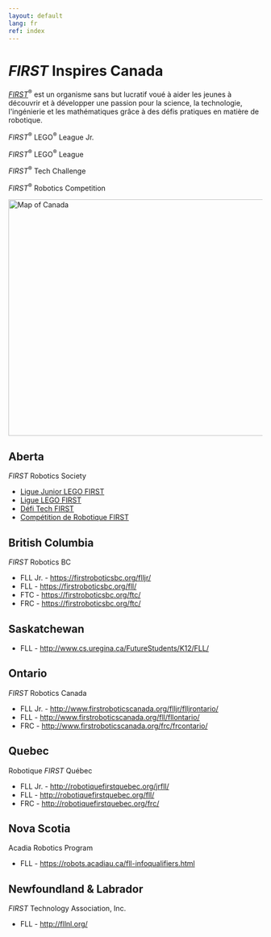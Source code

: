 ```yaml
---
layout: default
lang: fr
ref: index
---
```


# *FIRST* Inspires Canada

[*FIRST*](https://www.firstinspires.org/)<sup>®</sup> est un organisme sans but lucratif voué à aider les jeunes à découvrir et à développer une passion pour la science, la technologie, l'ingénierie et les mathématiques grâce à des défis pratiques en matière de robotique.

*FIRST*<sup>®</sup> LEGO<sup>®</sup> League Jr.

*FIRST*<sup>®</sup> LEGO<sup>®</sup> League

*FIRST*<sup>®</sup> Tech Challenge

*FIRST*<sup>®</sup> Robotics Competition

<p><map id="Map" name="Map"><area alt="Yukon" coords="78,104,11,188,90,237,90,226,80,213,75,198,78,175,79,157,77,140,85,125,87,119" href="#YT" shape="poly"> <area alt="British Columbia" coords="16,199,111,246,88,312,111,357,111,371,12,338" href="#BC" shape="poly"> <area alt="Alberta" coords="141,379,163,260,114,246,89,312,111,355,110,370" href="#AB" shape="poly"> <area alt="Saskatchewan" coords="201,386,207,265,166,259,142,378" href="#SK" shape="poly"> <area alt="Manitoba" coords="245,389,246,345,280,302,245,266,209,265,202,387" href="#MB" shape="poly"> <area alt="Ontario" coords="281,301,246,344,246,390,269,395,288,398,299,389,308,393,326,413,350,414,347,424,341,449,339,459,346,459,366,446,373,433,384,430,400,410,368,403,356,380,351,357,330,337,328,315,305,313" href="#ON" shape="poly"> <area alt="Quebec" coords="329,228,337,258,334,268,336,276,342,276,351,291,348,304,340,311,343,323,350,334,351,342,349,349,358,383,369,401,380,406,390,410,396,408,400,411,412,407,428,401,429,390,431,380,436,376,436,368,444,365,452,359,460,356,461,349,449,346,441,352,434,357,440,344,445,338,461,331,473,324,480,321,486,310,490,304,491,298,484,298,471,304,458,311,447,314,445,320,438,319,432,319,426,310,418,305,416,295,417,289,421,289,429,289,436,286,436,280,432,275,427,268,424,258,419,254,414,247,407,249,399,252,391,252,389,247,384,240,384,234,380,230,370,232,365,226,355,223,344,224,343,229" href="#QC" shape="poly"> <area alt="New Brunswick" coords="440,378,445,387,447,395,453,398,460,395,466,389,468,388,473,378,468,375,464,369,462,362,454,362,447,362,438,368,437,372" href="#NB" shape="poly"> <area alt="NB Title" coords="410,425,470,450" href="#NB" shape="rect"><area alt="Nova Scotia" coords="465,394,464,404,467,409,473,410,478,403,480,396,485,391,494,386,497,379,498,371,505,368,499,361,491,356,488,370,489,373,480,377,469,388" href="#NS" shape="poly"> <area alt="NS Title" coords="480,410,525,430" href="#NS" shape="rect"><area alt="Prince Edward Island" coords="467,366,469,374,474,375,481,375,485,370,483,366,474,367" href="#PE" shape="poly"><area alt="PEI Title" coords="520,350,560,380" href="#PE" shape="rect"> <area alt="Newfoundland and Labrador" coords="419,243,419,252,425,259,430,272,434,276,438,284,432,291,418,292,417,304,423,308,429,313,433,318,441,318,446,314,454,311,458,310,469,304,484,297,487,296,493,300,494,309,494,321,494,333,495,342,500,348,508,346,516,339,521,342,530,340,533,338,544,335,544,323,533,315,522,310,516,312,509,313,504,308,504,299,502,292,498,292,496,284,492,278,477,271,463,269,456,268,446,265,441,258" href="#NF" shape="poly"><area alt="NL Title" coords="450, 225, 550, 255" href="#NF" shape="rect"> <area alt="Northwest Territories" coords="204,58,185,58,171,65,167,72,172,81,169,85,162,82,153,89,146,96,141,103,137,109,128,114,122,118,109,119,98,120,90,120,81,129,77,142,82,146,80,151,80,160,76,169,78,176,79,187,76,198,77,207,82,213,86,222,89,228,90,235,97,240,105,243,122,247,135,250,145,253,155,256,164,260,176,261,184,263,200,265,204,264,207,263,210,235,212,218,204,216,193,213,181,209,175,202,171,199,165,198,158,191,155,180,146,169,142,162,142,155,147,149,159,132,164,137,173,141,177,142,178,146,179,149,186,149,189,140,190,128,187,118,178,118,176,108,186,102,196,99,198,91,194,82,191,76,196,69,203,71,208,64" href="#NT" shape="poly"> <area alt="Nunavut" coords="280,4,271,9,257,17,252,26,246,35,243,47,240,59,233,55,220,50,221,61,224,65,209,70,201,79,200,87,201,97,198,111,194,122,192,138,188,148,187,152,175,146,163,143,160,149,165,155,169,158,170,168,160,152,152,147,146,151,142,161,148,173,154,180,158,188,164,196,169,199,175,200,181,209,187,211,193,214,200,214,207,220,212,220,210,229,210,245,208,259,208,265,213,266,216,266,227,267,238,267,241,269,245,269,249,260,251,250,259,240,263,235,267,229,269,224,276,221,281,218,282,228,289,229,293,233,301,228,308,227,315,227,320,223,316,215,310,215,305,209,299,204,294,198,288,196,297,192,302,190,306,184,304,178,301,168,299,163,294,159,298,157,308,154,315,157,318,163,320,167,327,162,328,169,335,173,336,180,334,186,337,192,330,194,323,200,323,208,333,214,337,213,342,206,348,206,349,209,352,213,366,219,377,222,385,221,396,219,392,213,385,209,398,210,398,201,393,193,384,189,377,183,369,176,387,178,387,181,390,171,391,164,390,158,375,158,365,151,358,148,361,136,344,130,337,130,326,122,313,116,307,111,298,108,293,93,296,79,294,65,294,56,295,42,299,28,301,16,302,9,299,5" href="#NV" shape="poly"></map></p>

<img alt="Map of Canada" src="/firstinspires.ca/assets/images/CanadaMap-FR.jpg" usemap="#Map" width="570" height="469">

<a name="AB"></a>
## Aberta
*FIRST* Robotics Society  
* [Ligue Junior LEGO FIRST](http://frcwest.com/jr-fll-program/)
* [Ligue LEGO FIRST](http://frcwest.com/fll-program/)
* [Défi Tech FIRST](https://www.ftcalberta.ca/)
* [Compétition de Robotique FIRST](http://frcwest.com/frc-program/)

<a name="BC"></a>
## British Columbia
*FIRST* Robotics BC
* FLL Jr. - <https://firstroboticsbc.org/flljr/>
* FLL - <https://firstroboticsbc.org/fll/>
* FTC - <https://firstroboticsbc.org/ftc/>
* FRC - <https://firstroboticsbc.org/ftc/>

<a name="SK"></a>
## Saskatchewan 
* FLL - <http://www.cs.uregina.ca/FutureStudents/K12/FLL/>

<a name="ON"></a>
## Ontario
*FIRST* Robotics Canada
* FLL Jr. - <http://www.firstroboticscanada.org/flljr/flljrontario/>
* FLL - <http://www.firstroboticscanada.org/fll/fllontario/>
* FRC - <http://www.firstroboticscanada.org/frc/frcontario/>

<a name="QC"></a>
## Quebec
Robotique *FIRST* Québec
* FLL Jr. - <http://robotiquefirstquebec.org/jrfll/>
* FLL - <http://robotiquefirstquebec.org/fll/>
* FRC - <http://robotiquefirstquebec.org/frc/>

<a name="NS"></a>
## Nova Scotia
Acadia Robotics Program
* FLL - <https://robots.acadiau.ca/fll-infoqualifiers.html>

<a name="NF"></a>
## Newfoundland & Labrador
*FIRST* Technology Association, Inc.
* FLL - <http://fllnl.org/>
